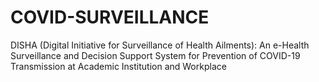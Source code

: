 # COVID-SURVEILLANCE
DISHA (Digital Initiative for Surveillance of Health Ailments): An e-Health Surveillance and Decision Support System for Prevention of COVID-19 Transmission at Academic Institution and Workplace
